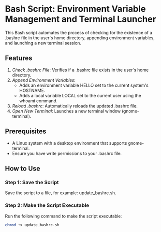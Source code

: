 # Bash Script: Environment Variable Management and Terminal Launcher

This Bash script automates the process of checking for the existence of a .bashrc file in the user's home directory, appending environment variables, and launching a new terminal session.

## Features

1. *Check .bashrc File*: Verifies if a .bashrc file exists in the user's home directory.
2. *Append Environment Variables*:
   - Adds an environment variable HELLO set to the current system's HOSTNAME.
   - Adds a local variable LOCAL set to the current user using the whoami command.
3. *Reload .bashrc*: Automatically reloads the updated .bashrc file.
4. *Open New Terminal*: Launches a new terminal window (gnome-terminal).

## Prerequisites

- A Linux system with a desktop environment that supports gnome-terminal.
- Ensure you have write permissions to your .bashrc file.

## How to Use

### Step 1: Save the Script

Save the script to a file, for example: update_bashrc.sh.

### Step 2: Make the Script Executable

Run the following command to make the script executable:

```bash
chmod +x update_bashrc.sh
```
